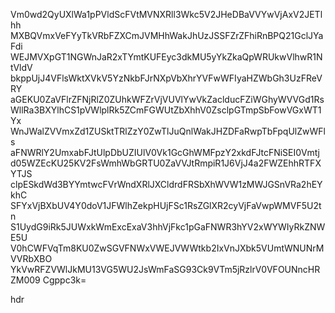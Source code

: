 Vm0wd2QyUXlWa1pPVldScFVtMVNXRll3Wkc5V2JHeDBaVVYwVjAxV2JETlhh
MXBQVmxVeFYyTkVRbFZXCmJVMHhWakJhUzJSSFZrZFhiRnBPQ21GclJYaFdi
WEJMVXpGT1NGWnJaR2xTYmtKUFEyc3dkMU5yYkZkaQpWRUkwVlhwR1NtVldV
bkppUjJ4VFlsWktXVkV5YzNkbFJrNXpVbXhrYVFwWFIyaHZWbGh3UzFReVRY
aGEKU0ZaVFlrZFNjRlZ0ZUhkWFZrVjVUVlYwVkZaclducFZiWGhyWVVGd1Rs
WllRa3BXYlhCS1pVWlplRk5ZCmFGWUtZbXhhV0ZsclpGTmpSbFowVGxWT1Yx
WnJWalZVVmxZd1ZUSktTRlZzY0ZwTlJuQnlWakJHZDFaRwpTbFpqUlZwWFls
aFNWRlY2UmxabFJtUlpDbUZIUlV0Vk1GcGhWMFpzY2xkdFJtcFNiSEI0Vmtj
d05WZEcKU25KV2FsWmhWbGRTU0ZaVVJtRmpiR1J6VjJ4a2FWZEhhRTFXYTJS
clpESkdWd3BYYmtwcFVrWndXRlJXCldrdFRSbXhWVW1zMWJGSnVRa2hEYkhC
SFYxVjBXbUV4Y0doV1JFWlhZekpHUjFSc1RsZGlXR2cyVjFaVwpWMVF5U2tn
S1UydG9iRk5JUWxkWmExcExaV3hhVjFkc1pGaFNWR3hYV2xWYWIyRkZNWE5U
V0hCWFVqTm8KU0ZwSGVFNWxVWEJVWWtkb2IxVnJXbk5VUmtWNUNrMVVRbXBO
YkVwRFZVWlJkMU13VG5WU2JsWmFaSG93Ck9VTm5jRzlrV0VFOUNncHRZM009
Cgppc3k=

hdr